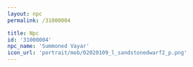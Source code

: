 ```yaml
---
layout: npc
permalink: /31000004

title: Npc
id: '31000004'
npc_name: 'Summoned Vayar'
icon_url: 'portrait/mob/02020109_l_sandstonedwarf2_p.png'
---
```

